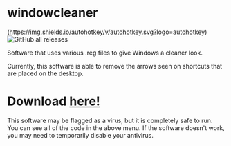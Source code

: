 # windowcleaner

(https://img.shields.io/autohotkey/v/autohotkey.svg?logo=autohotkey) ![GitHub all releases](https://img.shields.io/github/downloads/EvantheGrump/windowcleaner/total)


Software that uses various .reg files to give Windows a cleaner look.

Currently, this software is able to remove the arrows seen on shortcuts that are placed on the desktop.

# Download [here!](https://github.com/EvantheGrump/windowsclean/releases/latest/download/windowcleaner.exe)

This software may be flagged as a virus, but it is completely safe to run. You can see all of the code in the above menu. If the software doesn't work, you may need to temporarily disable your antivirus.
